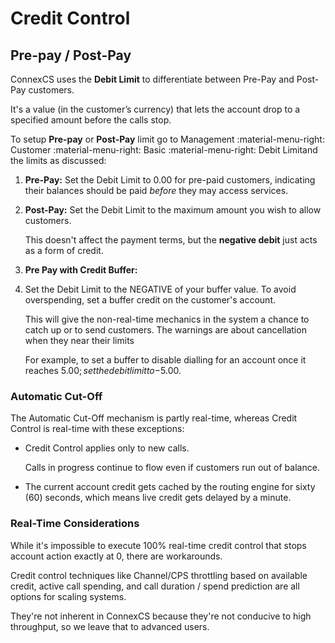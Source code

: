 # Credit Control

## Pre-pay / Post-Pay

ConnexCS uses the **Debit Limit** to differentiate between Pre-Pay and Post-Pay customers.

It's a value (in the customer’s currency) that lets the account drop to a specified amount before the calls stop.

To setup **Pre-pay** or **Post-Pay** limit go to Management :material-menu-right: Customer :material-menu-right: Basic :material-menu-right: Debit Limitand the limits as discussed:

1. **Pre-Pay:** Set the Debit Limit to 0.00 for pre-paid customers, indicating their balances should be paid _before_ they may access services.

2. **Post-Pay:** Set the Debit Limit to the maximum amount you wish to allow customers.

    This doesn't affect the payment terms, but the **negative debit** just acts as a form of credit.

3. **Pre Pay with Credit Buffer:**
4. Set the Debit Limit to the NEGATIVE of your buffer value. To avoid overspending, set a buffer credit on the customer's account.

    This will give the non-real-time mechanics in the system a chance to catch up or to send customers. The warnings are about cancellation when they near their limits

    For example, to set a buffer to disable dialling for an account once it reaches $5.00; set the debit limit to -$5.00.

### Automatic Cut-Off

The Automatic Cut-Off mechanism is partly real-time, whereas Credit Control is real-time with these exceptions:

* Credit Control applies only to new calls.

    Calls in progress continue to flow even if customers run out of balance.

* The current account credit gets cached by the routing engine for sixty (60) seconds, which means live credit gets delayed by a minute.

### Real-Time Considerations

While it's impossible to execute 100% real-time credit control that stops account action exactly at 0, there are workarounds.

Credit control techniques like Channel/CPS throttling based on available credit, active call spending, and call duration / spend prediction are all options for scaling systems.

They're not inherent in ConnexCS because they're not conducive to high throughput, so we leave that to advanced users.
